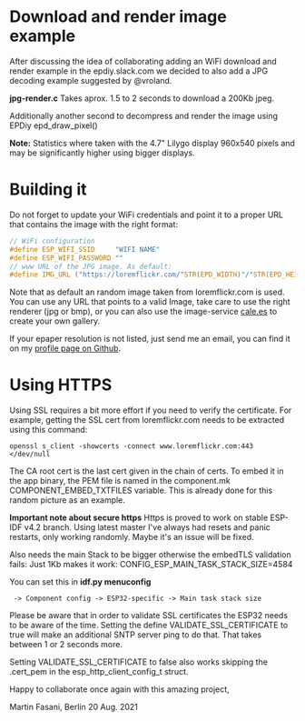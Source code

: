 Download and render image example
=================================

After discussing the idea of collaborating adding an WiFi download and render example in the epdiy.slack.com 
we decided to also add a JPG decoding example suggested by @vroland.

  **jpg-render.c**
  Takes aprox. 1.5 to 2 seconds to download a 200Kb jpeg.

Additionally another second to decompress and render the image using EPDiy epd_draw_pixel()

**Note:** Statistics where taken with the 4.7" Lilygo display 960x540 pixels and may be significantly higher using bigger displays.

Building it
===========

Do not forget to update your WiFi credentials and point it to a proper URL that contains the image with the right format:

```c
// WiFi configuration
#define ESP_WIFI_SSID     "WIFI NAME"
#define ESP_WIFI_PASSWORD ""
// www URL of the JPG image. As default:
#define IMG_URL ("https://loremflickr.com/"STR(EPD_WIDTH)"/"STR(EPD_HEIGHT))
```

Note that as default an random image taken from loremflickr.com is used. You can use any URL that points to a valid Image, take care to use the right renderer (jpg or bmp), or you can also use the image-service [cale.es](https://cale.es) to create your own gallery.

If your epaper resolution is not listed, just send me an email, you can find it on my [profile page on Github](https://github.com/martinberlin).

Using HTTPS
===========

Using SSL requires a bit more effort if you need to verify the certificate. For example, getting the SSL cert from loremflickr.com needs to be extracted using this command:

    openssl s_client -showcerts -connect www.loremflickr.com:443 </dev/null

The CA root cert is the last cert given in the chain of certs.
To embed it in the app binary, the PEM file is named in the component.mk COMPONENT_EMBED_TXTFILES variable. This is already done for this random picture as an example.

**Important note about secure https**
Https is proved to work on stable ESP-IDF v4.2 branch. Using latest master I've always had resets and panic restarts, only working randomly. Maybe it's an issue will be fixed.

Also needs the main Stack to be bigger otherwise the embedTLS validation fails:
Just 1Kb makes it work: 
CONFIG_ESP_MAIN_TASK_STACK_SIZE=4584

You can set this in **idf.py menuconfig**

     -> Component config -> ESP32-specific -> Main task stack size

Please be aware that in order to validate SSL certificates the ESP32 needs to be aware of the time. Setting the define VALIDATE_SSL_CERTIFICATE to true will make an additional SNTP server ping to do that. That takes between 1 or 2 seconds more.

Setting VALIDATE_SSL_CERTIFICATE to false also works skipping the .cert_pem in the esp_http_client_config_t struct. 


Happy to collaborate once again with this amazing project,

Martin Fasani, Berlin 20 Aug. 2021